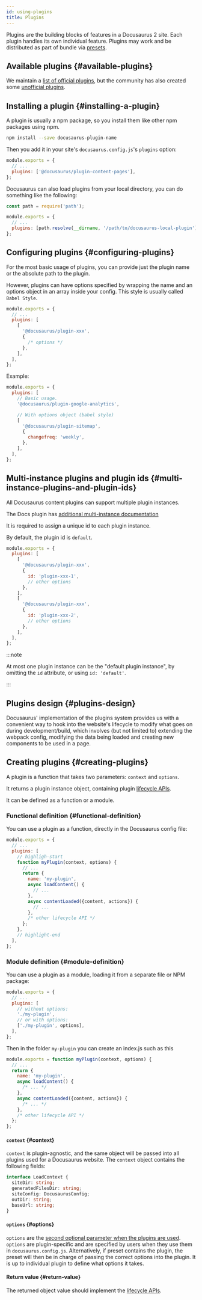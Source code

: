 ```yaml
---
id: using-plugins
title: Plugins
---
```


Plugins are the building blocks of features in a Docusaurus 2 site. Each plugin handles its own individual feature. Plugins may work and be distributed as part of bundle via [presets](presets.md).

## Available plugins {#available-plugins}

We maintain a [list of official plugins](./api/plugins/overview.md), but the community has also created some [unofficial plugins](/community/resources#community-plugins).

## Installing a plugin {#installing-a-plugin}

A plugin is usually a npm package, so you install them like other npm packages using npm.

```bash npm2yarn
npm install --save docusaurus-plugin-name
```

Then you add it in your site's `docusaurus.config.js`'s `plugins` option:

```jsx {3} title="docusaurus.config.js"
module.exports = {
  // ...
  plugins: ['@docusaurus/plugin-content-pages'],
};
```

Docusaurus can also load plugins from your local directory, you can do something like the following:

```jsx {5} title="docusaurus.config.js"
const path = require('path');

module.exports = {
  // ...
  plugins: [path.resolve(__dirname, '/path/to/docusaurus-local-plugin')],
};
```

## Configuring plugins {#configuring-plugins}

For the most basic usage of plugins, you can provide just the plugin name or the absolute path to the plugin.

However, plugins can have options specified by wrapping the name and an options object in an array inside your config. This style is usually called `Babel Style`.

```js {4-9} title="docusaurus.config.js"
module.exports = {
  // ...
  plugins: [
    [
      '@docusaurus/plugin-xxx',
      {
        /* options */
      },
    ],
  ],
};
```

Example:

```js title="docusaurus.config.js"
module.exports = {
  plugins: [
    // Basic usage.
    '@docusaurus/plugin-google-analytics',

    // With options object (babel style)
    [
      '@docusaurus/plugin-sitemap',
      {
        changefreq: 'weekly',
      },
    ],
  ],
};
```

## Multi-instance plugins and plugin ids {#multi-instance-plugins-and-plugin-ids}

All Docusaurus content plugins can support multiple plugin instances.

The Docs plugin has [additional multi-instance documentation](./guides/docs/docs-multi-instance.mdx)

It is required to assign a unique id to each plugin instance.

By default, the plugin id is `default`.

```js {6,13} title="docusaurus.config.js"
module.exports = {
  plugins: [
    [
      '@docusaurus/plugin-xxx',
      {
        id: 'plugin-xxx-1',
        // other options
      },
    ],
    [
      '@docusaurus/plugin-xxx',
      {
        id: 'plugin-xxx-2',
        // other options
      },
    ],
  ],
};
```

:::note

At most one plugin instance can be the "default plugin instance", by omitting the `id` attribute, or using `id: 'default'`.

:::

## Plugins design {#plugins-design}

Docusaurus' implementation of the plugins system provides us with a convenient way to hook into the website's lifecycle to modify what goes on during development/build, which involves (but not limited to) extending the webpack config, modifying the data being loaded and creating new components to be used in a page.

## Creating plugins {#creating-plugins}

A plugin is a function that takes two parameters: `context` and `options`.

It returns a plugin instance object, containing plugin [lifecycle APIs](./lifecycle-apis.md).

It can be defined as a function or a module.

### Functional definition {#functional-definition}

You can use a plugin as a function, directly in the Docusaurus config file:

```js title="docusaurus.config.js"
module.exports = {
  // ...
  plugins: [
    // highligh-start
    function myPlugin(context, options) {
      // ...
      return {
        name: 'my-plugin',
        async loadContent() {
          // ...
        },
        async contentLoaded({content, actions}) {
          // ...
        },
        /* other lifecycle API */
      };
    },
    // highlight-end
  ],
};
```

### Module definition {#module-definition}

You can use a plugin as a module, loading it from a separate file or NPM package:

```js title="docusaurus.config.js"
module.exports = {
  // ...
  plugins: [
    // without options:
    './my-plugin',
    // or with options:
    ['./my-plugin', options],
  ],
};
```

Then in the folder `my-plugin` you can create an index.js such as this

```js title="my-plugin.js"
module.exports = function myPlugin(context, options) {
  // ...
  return {
    name: 'my-plugin',
    async loadContent() {
      /* ... */
    },
    async contentLoaded({content, actions}) {
      /* ... */
    },
    /* other lifecycle API */
  };
};
```

#### `context` {#context}

`context` is plugin-agnostic, and the same object will be passed into all plugins used for a Docusaurus website. The `context` object contains the following fields:

```ts
interface LoadContext {
  siteDir: string;
  generatedFilesDir: string;
  siteConfig: DocusaurusConfig;
  outDir: string;
  baseUrl: string;
}
```

#### `options` {#options}

`options` are the [second optional parameter when the plugins are used](using-plugins.md#configuring-plugins). `options` are plugin-specific and are specified by users when they use them in `docusaurus.config.js`. Alternatively, if preset contains the plugin, the preset will then be in charge of passing the correct options into the plugin. It is up to individual plugin to define what options it takes.

#### Return value {#return-value}

The returned object value should implement the [lifecycle APIs](lifecycle-apis.md).

